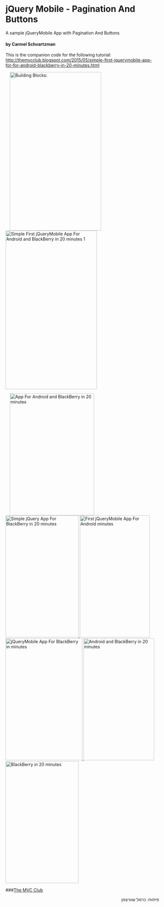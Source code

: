 # jQuery Mobile - Pagination And Buttons
A sample jQueryMobile App with Pagination And Buttons
#### by Carmel Schvartzman
This is the companion code for the following tutorial:
http://themvcclub.blogspot.com/2015/05/simple-first-jquerymobile-app-for-for-android-blackberry-in-20-minutes.html


<a href="http://themvcclub.blogspot.com/2014/08/xml-data-repository-for-mvc-crud-xdocument.html" imageanchor="1" target="_self" style="margin-left: 1em; margin-right: 1em;"><img alt="Building Blocks: " border="0" src="http://1.bp.blogspot.com/-i-w4PHC78JE/VUX7MvLmTyI/AAAAAAAAKWg/ezImdYJd6-s/s1600/21.png" height="520" width="300"  />
<img alt="Simple First jQueryMobile App For Android and BlackBerry in 20 minutes  1      " border="0" src="http://4.bp.blogspot.com/-7VyTMZ74Y8M/VUX7N8coMOI/AAAAAAAAKWE/_L8vn5ADyGA/s1600/23.png" height="520" width="300" />

<img alt=" App For Android and BlackBerry in 20 minutes        " border="0" src="http://2.bp.blogspot.com/-ywk4Oqtg8ng/VUX7Mf0LomI/AAAAAAAAKV0/6EtDznZY24E/s1600/20.png" height="400" width="277" />
<img alt="Simple   jQuery  App For  BlackBerry in 20 minutes        " border="0" src="http://1.bp.blogspot.com/-i-w4PHC78JE/VUX7MvLmTyI/AAAAAAAAKWg/ezImdYJd6-s/s1600/21.png" height="400" width="240" />
<img alt=" First jQueryMobile App For Android   minutes        " border="0" src="http://3.bp.blogspot.com/-JHAOpTlN0m4/VUX7M2--RiI/AAAAAAAAKV8/NlVnvJPymXM/s1600/22.png" height="400" width="230" />
<img alt=" jQueryMobile App For   BlackBerry in  minutes        " border="0" src="http://4.bp.blogspot.com/-7VyTMZ74Y8M/VUX7N8coMOI/AAAAAAAAKWE/_L8vn5ADyGA/s1600/23.png" height="400" width="252" />
<img alt=" Android and BlackBerry in 20 minutes        " border="0" src="http://3.bp.blogspot.com/-VHaa1kNjHEw/VUX7OhcdxtI/AAAAAAAAKWQ/XqHS0SXRbdA/s1600/24.png" height="400" width="232" />
<img alt=" BlackBerry in 20 minutes        " border="0" src="http://2.bp.blogspot.com/-bq_gOenAqEw/VUX7PLpQQuI/AAAAAAAAKWs/Cv0PJEb8Eps/s1600/25.png" height="400" width="240" />





</a>

###<a href="http://themvcclub.blogspot.com/"   target="_new"  >The MVC Club</a>


<div style="direction: rtl;">
פיתוח: כרמל שוורצמן</div>



